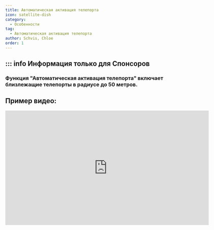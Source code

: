 ```yaml
---
title: Автоматическая активация телепорта
icon: satellite-dish
category:
  - Особенности
tag:
  - Автоматическая активация телепорта
author: Schvis, Chloe
order: 1
---
```

::: info Информация только для Спонсоров 
---
### Функция "Автоматическая активация телепорта" включает близлежащие телепорты в радиусе до 50 метров.

## Пример видео:

<div class="iframe-container"><iframe width="640" height="360" src="https://www.youtube.com/embed/qstBErr9mJ0?list=PL5eI1Tb64p56g27qfYk7VuFTz4FK6YrKa" title="Korepi - AutoActivateTP (Спонсор)" frameborder="0" allow="accelerometer; autoplay; clipboard-write; encrypted-media; gyroscope; picture-in-picture; web-share" allowfullscreen></iframe></div>
